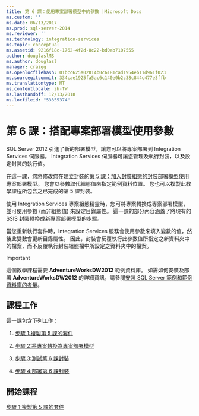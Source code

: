 ```yaml
---
title: 第 6 課：使用專案部署模型中的參數 |Microsoft Docs
ms.custom: ''
ms.date: 06/13/2017
ms.prod: sql-server-2014
ms.reviewer: ''
ms.technology: integration-services
ms.topic: conceptual
ms.assetid: 9216f18c-1762-4f2d-8c22-bd0ab7107555
author: douglaslMS
ms.author: douglasl
manager: craigg
ms.openlocfilehash: 01bcc625a02814b0c6181cad1954eb11d961f023
ms.sourcegitcommit: 334cae1925fa5ac6c140e0b2c38c844c477e3ffb
ms.translationtype: MT
ms.contentlocale: zh-TW
ms.lasthandoff: 12/13/2018
ms.locfileid: "53355374"
---
```

# <a name="lesson-6-using-parameters-with-the-project-deployment-model"></a>第 6 課：搭配專案部署模型使用參數
  SQL Server 2012 引進了新的部署模型，讓您可以將專案部署到 Integration Services 伺服器。 Integration Services 伺服器可讓您管理及執行封裝，以及設定封裝的執行值。  
  
 在這一課，您將修改您在建立封裝的[第 5 課：加入封裝組態的封裝部署模型](lesson-5-add-ssis-package-configurations-for-the-package-deployment-model.md)使用專案部署模型。 您會以參數取代組態值來指定範例資料位置。 您也可以複製此教學課程所包含之已完成的第 5 課封裝。  
  
 使用 Integration Services 專案組態精靈時，您可將專案轉換成專案部署模型，並可使用參數 (而非組態值) 來設定目錄屬性。 這一課的部分內容涵蓋了將現有的 SSIS 封裝轉換成新專案部署模型的步驟。  
  
 當您重新執行套件時，Integration Services 服務會使用參數來填入變數的值，然後此變數會更新目錄屬性。 因此，封裝會反覆執行此參數值所指定之新資料夾中的檔案，而不反覆執行封裝組態檔中所設定之資料夾中的檔案。  
  
> [!IMPORTANT]  
>  這個教學課程需要 **AdventureWorksDW2012** 範例資料庫。 如需如何安裝及部署 **AdventureWorksDW2012** 的詳細資訊，請參閱[安裝 SQL Server 範例和範例資料庫的考量](https://technet.microsoft.com/library/ms161556%28v=sql.105%29)。  
  
## <a name="lesson-tasks"></a>課程工作  
 這一課包含下列工作：  
  
1.  [步驟 1:複製第 5 課的套件](lesson-6-1-copying-the-lesson-5-package.md)  
  
2.  [步驟 2:將專案轉換為專案部署模型](lesson-6-2-converting-the-project-to-the-project-deployment-model.md)  
  
3.  [步驟 3:測試第 6 課封裝](lesson-6-3-testing-the-lesson-6-package.md)  
  
4.  [步驟 4:部署第 6 課封裝](lesson-6-4-deploying-the-lesson-6-package.md)  
  
## <a name="start-the-lesson"></a>開始課程  
 [步驟 1:複製第 5 課的套件](lesson-6-1-copying-the-lesson-5-package.md)  
  
  

